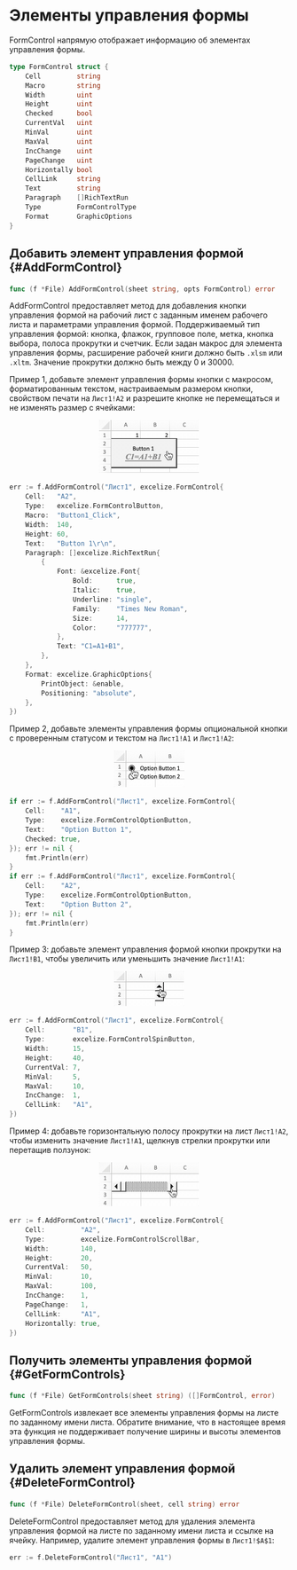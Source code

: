 # Элементы управления формы

FormControl напрямую отображает информацию об элементах управления формы.

```go
type FormControl struct {
    Cell         string
    Macro        string
    Width        uint
    Height       uint
    Checked      bool
    CurrentVal   uint
    MinVal       uint
    MaxVal       uint
    IncChange    uint
    PageChange   uint
    Horizontally bool
    CellLink     string
    Text         string
    Paragraph    []RichTextRun
    Type         FormControlType
    Format       GraphicOptions
}
```

## Добавить элемент управления формой {#AddFormControl}

```go
func (f *File) AddFormControl(sheet string, opts FormControl) error
```

AddFormControl предоставляет метод для добавления кнопки управления формой на рабочий лист с заданным именем рабочего листа и параметрами управления формой. Поддерживаемый тип управления формой: кнопка, флажок, групповое поле, метка, кнопка выбора, полоса прокрутки и счетчик. Если задан макрос для элемента управления формы, расширение рабочей книги должно быть `.xlsm` или `.xltm`. Значение прокрутки должно быть между 0 и 30000.

Пример 1, добавьте элемент управления формы кнопки с макросом, форматированным текстом, настраиваемым размером кнопки, свойством печати на `Лист1!A2` и разрешите кнопке не перемещаться и не изменять размер с ячейками:

<p align="center"><img width="180" src="./images/form_ctrl_button.gif" alt="добавить управление формой кнопки с помощью Excelize"></p>

```go
err := f.AddFormControl("Лист1", excelize.FormControl{
    Cell:   "A2",
    Type:   excelize.FormControlButton,
    Macro:  "Button1_Click",
    Width:  140,
    Height: 60,
    Text:   "Button 1\r\n",
    Paragraph: []excelize.RichTextRun{
        {
            Font: &excelize.Font{
                Bold:      true,
                Italic:    true,
                Underline: "single",
                Family:    "Times New Roman",
                Size:      14,
                Color:     "777777",
            },
            Text: "C1=A1+B1",
        },
    },
    Format: excelize.GraphicOptions{
        PrintObject: &enable,
        Positioning: "absolute",
    },
})
```

Пример 2, добавьте элементы управления формы опциональной кнопки с проверенным статусом и текстом на `Лист1!A1` и `Лист1!A2`:

<p align="center"><img width="127" src="./images/form_ctrl_option_button.gif" alt="добавить элементы управления формой опциональной кнопки с помощью Excelize"></p>

```go
if err := f.AddFormControl("Лист1", excelize.FormControl{
    Cell:    "A1",
    Type:    excelize.FormControlOptionButton,
    Text:    "Option Button 1",
    Checked: true,
}); err != nil {
    fmt.Println(err)
}
if err := f.AddFormControl("Лист1", excelize.FormControl{
    Cell:    "A2",
    Type:    excelize.FormControlOptionButton,
    Text:    "Option Button 2",
}); err != nil {
    fmt.Println(err)
}
```

Пример 3: добавьте элемент управления формой кнопки прокрутки на `Лист1!B1`, чтобы увеличить или уменьшить значение `Лист1!A1`:

<p align="center"><img width="126" src="./images/form_ctrl_spin_button.gif" alt="добавить элемент управления формой кнопки вращения с помощью Excelize"></p>

```go
err := f.AddFormControl("Лист1", excelize.FormControl{
    Cell:       "B1",
    Type:       excelize.FormControlSpinButton,
    Width:      15,
    Height:     40,
    CurrentVal: 7,
    MinVal:     5,
    MaxVal:     10,
    IncChange:  1,
    CellLink:   "A1",
})
```

Пример 4: добавьте горизонтальную полосу прокрутки на лист `Лист1!A2`, чтобы изменить значение `Лист1!A1`, щелкнув стрелки прокрутки или перетащив ползунок:

<p align="center"><img width="180" src="./images/form_ctrl_scroll_bar.gif" alt="добавить элемент управления формой горизонтальной полосы прокрутки с помощью Excelize"></p>

```go
err := f.AddFormControl("Лист1", excelize.FormControl{
    Cell:         "A2",
    Type:         excelize.FormControlScrollBar,
    Width:        140,
    Height:       20,
    CurrentVal:   50,
    MinVal:       10,
    MaxVal:       100,
    IncChange:    1,
    PageChange:   1,
    CellLink:     "A1",
    Horizontally: true,
})
```

## Получить элементы управления формой {#GetFormControls}

```go
func (f *File) GetFormControls(sheet string) ([]FormControl, error)
```

GetFormControls извлекает все элементы управления формы на листе по заданному имени листа. Обратите внимание, что в настоящее время эта функция не поддерживает получение ширины и высоты элементов управления формы.

## Удалить элемент управления формой {#DeleteFormControl}

```go
func (f *File) DeleteFormControl(sheet, cell string) error
```

DeleteFormControl предоставляет метод для удаления элемента управления формой на листе по заданному имени листа и ссылке на ячейку. Например, удалите элемент управления формы в `Лист1!$A$1`:

```go
err := f.DeleteFormControl("Лист1", "A1")
```
